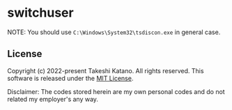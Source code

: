 # switchuser

NOTE: You should use `C:\Windows\System32\tsdiscon.exe` in general case.

## License

Copyright (c) 2022-present Takeshi Katano. All rights reserved. This software is released under the [MIT License](https://github.com/tksh164/switchuser/blob/master/LICENSE).

Disclaimer: The codes stored herein are my own personal codes and do not related my employer's any way.
